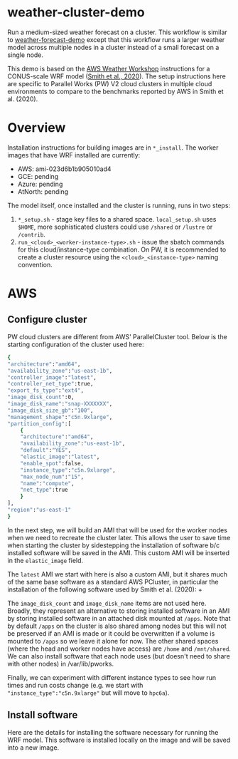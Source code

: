 # weather-cluster-demo
Run a medium-sized weather forecast on a cluster.  This workflow is
similar to
[weather-forecast-demo](https://github.com/parallelworks/weather-forecast-demo)
except that this workflow runs a larger weather model across multiple
nodes in a cluster instead of a small forecast on a single node.

This demo is based on the [AWS Weather Workshop](https://weather.hpcworkshops.com/)
instructions for a CONUS-scale WRF model
([Smith et al., 2020](https://weather.hpcworkshops.com/authors.html)).
The setup instructions here are specific to Parallel Works (PW) V2 cloud
clusters in multiple cloud environments to compare to the benchmarks
reported by AWS in Smith et al. (2020).

# Overview

Installation instructions for building images are in `*_install`. The worker images
that have WRF installed are currently:
+ AWS:     ami-023d6b1b905010ad4
+ GCE:     pending
+ Azure:   pending
+ AtNorth: pending

The model itself, once installed and the cluster is running, 
runs in two steps:
1. `*_setup.sh` - stage key files to a shared space. `local_setup.sh` uses `$HOME`, more sophisticated clusters could use `/shared` or `/lustre` or `/contrib`.
2. `run_<cloud>_<worker-instance-type>.sh` - issue the sbatch commands for this cloud/instance-type combination. On PW, it is recommended to create a cluster resource using the `<cloud>_<instance-type>` naming convention.

# AWS

## Configure cluster

PW cloud clusters are different from AWS' ParallelCluster tool. Below is the
starting configuration of the cluster used here:

```bash
{
"architecture":"amd64",
"availability_zone":"us-east-1b",
"controller_image":"latest",
"controller_net_type":true,
"export_fs_type":"ext4",
"image_disk_count":0,
"image_disk_name":"snap-XXXXXXX",
"image_disk_size_gb":"100",
"management_shape":"c5n.9xlarge",
"partition_config":[
	{
	"architecture":"amd64",
	"availability_zone":"us-east-1b",
	"default":"YES",
	"elastic_image":"latest",
	"enable_spot":false,
	"instance_type":"c5n.9xlarge",
	"max_node_num":"15",
	"name":"compute",
	"net_type":true
	}
],
"region":"us-east-1"
}
```

In the next step, we will build an AMI that will be used for the
worker nodes when we need to recreate the cluster later.  This
allows the user to save time when starting the cluster by
sidestepping the installation of software b/c installed software
will be saved in the AMI.  This custom AMI will be inserted in the
`elastic_image` field.

The `latest` AMI we start with here is also a custom AMI, but it
shares much of the same base software as a standard AWS PCluster,
in particular the installation of the following software used by
Smith et al. (2020):
+ 

The `image_disk_count` and `image_disk_name` items are not used
here.  Broadly, they represent an alternative to storing installed
software in an AMI by storing installed software in an attached
disk mounted at `/apps`.  Note that by default `/apps` on the
cluster is also shared among nodes but this will not be preserved
if an AMI is made or it could be overwritten if a volume is mounted
to `/apps` so we leave it alone for now.  The other shared spaces
(where the head and worker nodes have access) are `/home` and `/mnt/shared`.
We can also install software that each node uses (but doesn't need to
share with other nodes) in /var/lib/pworks.

Finally, we can experiment with different instance types to see
how run times and run costs change (e.g. we start with
`"instance_type":"c5n.9xlarge"` but will move to `hpc6a`).

## Install software

Here are the details for installing the software necessary for
running the WRF model.  This software is installed locally on
the image and will be saved into a new image.

